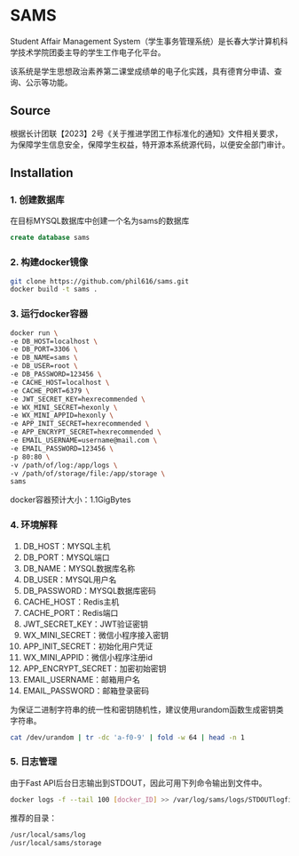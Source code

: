 # SAMS

Student Affair Management System（学生事务管理系统）是长春大学计算机科学技术学院团委主导的学生工作电子化平台。

该系统是学生思想政治素养第二课堂成绩单的电子化实践，具有德育分申请、查询、公示等功能。

## Source
根据长计团联【2023】2号《关于推进学团工作标准化的通知》文件相关要求，为保障学生信息安全，保障学生权益，特开源本系统源代码，以便安全部门审计。

## Installation

### 1. 创建数据库
在目标MYSQL数据库中创建一个名为sams的数据库

```sql
create database sams
```
### 2. 构建docker镜像
```bash
git clone https://github.com/phil616/sams.git
docker build -t sams .
```

### 3. 运行docker容器
```bash
docker run \
-e DB_HOST=localhost \
-e DB_PORT=3306 \
-e DB_NAME=sams \
-e DB_USER=root \
-e DB_PASSWORD=123456 \
-e CACHE_HOST=localhost \
-e CACHE_PORT=6379 \
-e JWT_SECRET_KEY=hexrecommended \
-e WX_MINI_SECRET=hexonly \
-e WX_MINI_APPID=hexonly \
-e APP_INIT_SECRET=hexrecommended \
-e APP_ENCRYPT_SECRET=hexrecommended \
-e EMAIL_USERNAME=username@mail.com \
-e EMAIL_PASSWORD=123456 \
-p 80:80 \
-v /path/of/log:/app/logs \
-v /path/of/storage/file:/app/storage \
sams
```
docker容器预计大小：1.1GigBytes

### 4. 环境解释
1. DB_HOST：MYSQL主机
2. DB_PORT：MYSQL端口
3. DB_NAME：MYSQL数据库名称
4. DB_USER：MYSQL用户名
5. DB_PASSWORD：MYSQL数据库密码
6. CACHE_HOST：Redis主机
7. CACHE_PORT：Redis端口
8. JWT_SECRET_KEY：JWT验证密钥
9. WX_MINI_SECRET：微信小程序接入密钥
10. APP_INIT_SECRET：初始化用户凭证
11. WX_MINI_APPID：微信小程序注册id
12. APP_ENCRYPT_SECRET：加密初始密钥
13. EMAIL_USERNAME：邮箱用户名
14. EMAIL_PASSWORD：邮箱登录密码

为保证二进制字符串的统一性和密钥随机性，建议使用urandom函数生成密钥类字符串。

```bash
cat /dev/urandom | tr -dc 'a-f0-9' | fold -w 64 | head -n 1
```
### 5. 日志管理

由于Fast API后台日志输出到STDOUT，因此可用下列命令输出到文件中。
```bash
docker logs -f --tail 100 [docker_ID] >> /var/log/sams/logs/STDOUTlogfile.txt 2>&1 &
```
推荐的目录：
```bash
/usr/local/sams/log
/usr/local/sams/storage
```